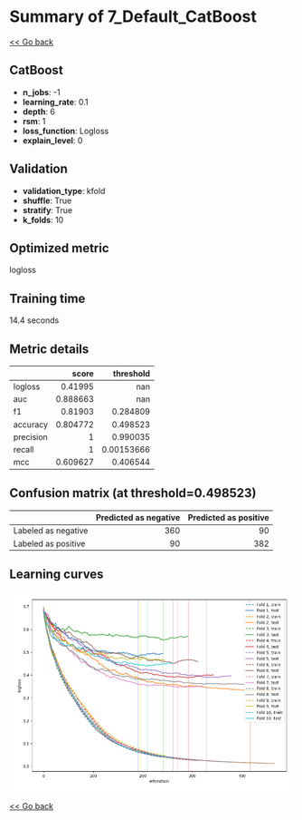 # Summary of 7_Default_CatBoost

[<< Go back](../README.md)


## CatBoost
- **n_jobs**: -1
- **learning_rate**: 0.1
- **depth**: 6
- **rsm**: 1
- **loss_function**: Logloss
- **explain_level**: 0

## Validation
 - **validation_type**: kfold
 - **shuffle**: True
 - **stratify**: True
 - **k_folds**: 10

## Optimized metric
logloss

## Training time

14.4 seconds

## Metric details
|           |    score |    threshold |
|:----------|---------:|-------------:|
| logloss   | 0.41995  | nan          |
| auc       | 0.888663 | nan          |
| f1        | 0.81903  |   0.284809   |
| accuracy  | 0.804772 |   0.498523   |
| precision | 1        |   0.990035   |
| recall    | 1        |   0.00153666 |
| mcc       | 0.609627 |   0.406544   |


## Confusion matrix (at threshold=0.498523)
|                     |   Predicted as negative |   Predicted as positive |
|:--------------------|------------------------:|------------------------:|
| Labeled as negative |                     360 |                      90 |
| Labeled as positive |                      90 |                     382 |

## Learning curves
![Learning curves](learning_curves.png)

[<< Go back](../README.md)
